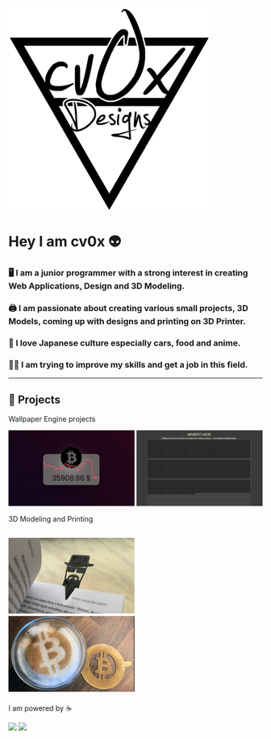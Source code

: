 <img height='400px' src='https://github.com/cv0x/cvox-portfolio-web/blob/main/res/img/toplogo.png?raw=true'>

#  Hey I am cv0x 👽

### 🖥️ I am a junior programmer with a strong interest in creating Web Applications, Design and 3D Modeling.

### 🖨️ I am passionate about creating various small projects, 3D Models, coming up with designs and printing on 3D Printer.

### 🍜 I love Japanese culture especially cars, food and anime.

### 👨‍🎓 I am trying to improve my skills and get a job in this field.
---

## 🥇 Projects
 Wallpaper Engine projects
 
 <a href='https://steamcommunity.com/sharedfiles/filedetails/?id=2804470667'><img height='150px' src='https://github.com/cv0x/cvox-portfolio-web/blob/main/res/img/portfolio1.png?raw=true'></a>
 <a href='https://steamcommunity.com/sharedfiles/filedetails/?id=2986436976'><img height='150px' src='https://github.com/cv0x/cvox-portfolio-web/blob/main/res/img/portfolio6.png?raw=true'></a>
 
 3D Modeling and Printing
 
 <a href='https://www.printables.com/cs/model/284814-heisenberg-bookmark'><img height='150px' src='https://github.com/cv0x/cvox-portfolio-web/blob/main/res/img/portfolio4.png?raw=true'></a>
 <a href='https://www.printables.com/cs/model/482589-bitcoin-cappuccino-stencil'><img height='150px' src='https://github.com/cv0x/cvox-portfolio-web/blob/main/res/img/portfolio5.png?raw=true'></a>
---
I  am powered by ☕️ 

<a href="https://twitter.com/thecv0x"><img src="https://img.shields.io/twitter/follow/thecv0x?style=flat-square&color=555555&labelColor=black&logo=twitter&label=@thecv0x"></a> 
<img src="https://img.shields.io/github/followers/cv0x?style=flat-square&color=555555&labelColor=black&logo=github&label=cv0x">
